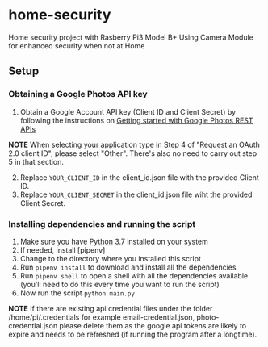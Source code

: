 # home-security
Home security project with Rasberry Pi3 Model B+
Using Camera Module for enhanced security when not at Home 

## Setup

### Obtaining a Google Photos API key

1. Obtain a Google Account API key (Client ID and Client Secret) by following the instructions on [Getting started with Google Photos REST APIs](https://developers.google.com/photos/library/guides/get-started)

**NOTE** When selecting your application type in Step 4 of "Request an OAuth 2.0 client ID", please select "Other". There's also no need to carry out step 5 in that section.

2. Replace `YOUR_CLIENT_ID` in the client_id.json file with the provided Client ID.
3. Replace `YOUR_CLIENT_SECRET` in the client_id.json file wiht the provided Client Secret.

### Installing dependencies and running the script

1. Make sure you have [Python 3.7](https://www.python.org/downloads/) installed on your system
2. If needed, install [pipenv]
3. Change to the directory where you installed this script
4. Run `pipenv install` to download and install all the dependencies
5. Run `pipenv shell` to open a shell with all the dependencies available (you'll need to do this every time you want to run the script)
6. Now run the script `python main.py`

**NOTE**
If there are existing api credential files under the folder /home/pi/.credentials for example email-credential.json, photo-credential.json please delete them as the google api tokens are likely to expire and needs to be refreshed (if running the program after a longtime).
